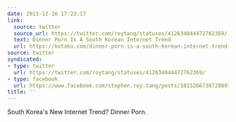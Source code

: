 ```yaml
---
date: 2013-12-16 17:23:17
link:
  source: twitter
  source_url: https://twitter.com/roytang/statuses/412634044472762369/
  text: Dinner Porn Is A South Korean Internet Trend
  url: https://kotaku.com/dinner-porn-is-a-south-korean-internet-trend-1484058173
source: twitter
syndicated:
- type: twitter
  url: https://twitter.com/roytang/statuses/412634044472762369/
- type: facebook
  url: https://www.facebook.com/stephen.roy.tang/posts/10152667307208912
title: ''
---
```


South Korea's New Internet Trend? Dinner Porn.